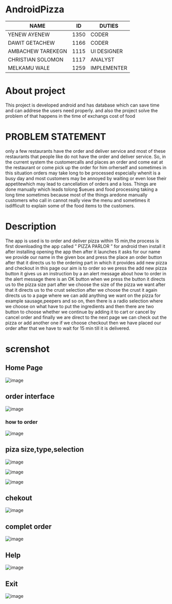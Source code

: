 # AndroidPizza

  NAME              |      ID       |   DUTIES    |
  ------------      | ------------- | ----------- |
 YENEW AYENEW       |         1350  |    CODER    |
 DAWIT GETACHEW     |         1166  |    CODER    |
 AMBACHEW TAREKEGN  |         1115  | UI DESIGNER |
 CHRISTIAN SOLOMON  |         1117  |  ANALYST    |
 MELKAMU WALE       |         1259  | IMPLEMENTER |


# About project
This project is developed android and has database
which can save time and can addrese the users need 
properly.
and also the project solve the problem of that happens in the time of exchangs cost of food

# PROBLEM STATEMENT

only a few restaurants have the order and deliver service and most of these restaurants that people like do not have the order and deliver service. So, in the current system the customercalls and places an order and come eat at the restaurant or come pick up the order for him orherself and sometimes in this situation orders may take long to be processed especially whenit is a busy day and most customers may be annoyed by waiting or even lose their appetitewhich may lead to cancellation of orders and a loss. Things are done manually which leads tolong $ueues and food processing taking a long time sometimes because most of the things aredone manually customers who call in cannot really view the menu and sometimes it isdifficult to explain some of the food items to the customers. 

# Description

The app is used is to order and deliver pizza within 15 min,the process is first downloading the app called ” PIZZA PARLOR ” for android then install it after installing opening the app then after it launches it asks for our name we provide our name in the given box and press the place an order button after that it directs us to the ordering part in which it provides add new pizza and checkout in this page our aim is to order so we press the add new pizza button it gives us an instruction by a an alert message about how to order in the alert message there is an OK button when we press the button it directs us to the pizza size part after we choose the size of the pizza we want after that it directs us to the crust selection after we choose the crust it again directs us to a  page where we can add anything we want on the pizza for example sausage,peepers and so  on, then there is a radio selection where we choose on what have to put the ingredients and then there are two button to choose whether we continue by adding it to cart or cancel by cancel order and finally we are direct to the next page we can check out the pizza or add another one if we choose checkout then we have placed our order after that we have to wait  for 15 min till it is delivered. 

# screnshot

## Home Page

![image](https://user-images.githubusercontent.com/76688300/104963819-5ea5a500-59ec-11eb-95b4-d4a992568141.png)

## order interface
![image](https://user-images.githubusercontent.com/76688300/104963965-9ca2c900-59ec-11eb-9f24-e152fa8fb72b.png)

### how to order

![image](https://user-images.githubusercontent.com/76688300/104964357-4f732700-59ed-11eb-8ab9-6cbea27a8d09.png)

## piza size,type,selection

![image](https://user-images.githubusercontent.com/76688300/104964097-d7a4fc80-59ec-11eb-8627-c78587496f48.png)

![image](https://user-images.githubusercontent.com/76688300/104964180-facfac00-59ec-11eb-82b0-4777caa51f31.png)

![image](https://user-images.githubusercontent.com/76688300/104964947-99104180-59ee-11eb-8780-753d9a073951.png)


##  chekout

![image](https://user-images.githubusercontent.com/76688300/104965038-d83e9280-59ee-11eb-96c3-40d4d03bbcf2.png)

## complet order
![image](https://user-images.githubusercontent.com/76688300/104964452-7f222f00-59ed-11eb-8f76-512145cc8c05.png)

## Help
![image](https://user-images.githubusercontent.com/76688300/104964567-b264be00-59ed-11eb-8b62-1d23bde30555.png)

## Exit

![image](https://user-images.githubusercontent.com/76688300/104964609-cc060580-59ed-11eb-9c80-49c52d5bf97e.png)




